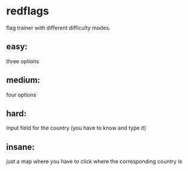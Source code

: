 # redflags
flag trainer with different difficulty modes.

## easy:
three options

## medium:
four options

## hard:
input field for the country (you have to know and type it)

## insane:
just a map where you have to click where the corresponding country is

